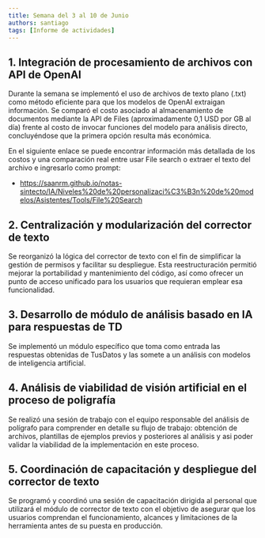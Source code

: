 ```yaml
---
title: Semana del 3 al 10 de Junio
authors: santiago
tags: [Informe de actividades]
---
```


## 1. Integración de procesamiento de archivos con API de OpenAI

Durante la semana se implementó el uso de archivos de texto plano (.txt) como método eficiente para que los modelos de OpenAI extraigan información. Se comparó el costo asociado al almacenamiento de documentos mediante la API de Files (aproximadamente 0,1 USD por GB al día) frente al costo de invocar funciones del modelo para análisis directo, concluyéndose que la primera opción resulta más económica. 

En el siguiente enlace se puede encontrar información más detallada de los costos y una comparación real entre usar File search o extraer el texto del archivo e ingresarlo como prompt:
- https://saanrm.github.io/notas-sintecto/IA/Niveles%20de%20personalizaci%C3%B3n%20de%20modelos/Asistentes/Tools/File%20Search

## 2. Centralización y modularización del corrector de texto

Se reorganizó la lógica del corrector de texto con el fin de simplificar la gestión de permisos y facilitar su despliegue. Esta reestructuración permitió mejorar la portabilidad y mantenimiento del código, así como ofrecer un punto de acceso unificado para los usuarios que requieran emplear esa funcionalidad.

## 3. Desarrollo de módulo de análisis basado en IA para respuestas de TD

Se implementó un módulo específico que toma como entrada las respuestas obtenidas de TusDatos y las somete a un análisis con modelos de inteligencia artificial. 

## 4. Análisis de viabilidad de visión artificial en el proceso de poligrafía

Se realizó una sesión de trabajo con el equipo responsable del análisis de polígrafo para comprender en detalle su flujo de trabajo: obtención de archivos, plantillas de ejemplos previos y posteriores al análisis y asi poder validar la viabilidad de la implementación en este proceso.

## 5. Coordinación de capacitación y despliegue del corrector de texto

Se programó y coordinó una sesión de capacitación dirigida al personal que utilizará el módulo de corrector de texto con el objetivo de asegurar que los usuarios comprendan el funcionamiento, alcances y limitaciones de la herramienta antes de su puesta en producción.